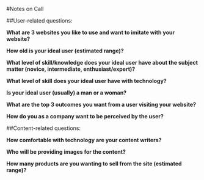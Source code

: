 #Notes on Call

##User-related questions:

**What are 3 websites you like to use and want to imitate with your website?**

**How old is your ideal user (estimated range)?**

**What level of skill/knowledge does your ideal user have about the subject matter (novice, intermediate, enthusiast/expert)?**

**What level of skill does your ideal user have with technology?**

**Is your ideal user (usually) a man or a woman?**

**What are the top 3 outcomes you want from a user visiting your website?**

**How do you as a company want to be perceived by the user?**

##Content-related questions:

**How comfortable with technology are your content writers?**

**Who will be providing images for the content?**

**How many products are you wanting to sell from the site (estimated range)?**